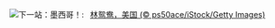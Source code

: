 ![](https://www.bing.com/th?id=OHR.WoodDuckHen_ZH-CN9558916773_UHD.jpg&w=1000)下一站：墨西哥！:&nbsp;&ensp;[林鸳鸯，美国 (© ps50ace/iStock/Getty Images)](https://www.bing.com/th?id=OHR.WoodDuckHen_ZH-CN9558916773_UHD.jpg)
<br><br/>
